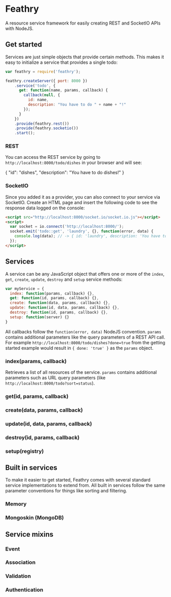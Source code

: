 # Feathry

A resource service framework for easily creating REST and SocketIO APIs with NodeJS.

## Get started

Services are just simple objects that provide certain methods. This makes it easy to initialize a
service that provides a single todo:

```js
var feathry = require('feathry');

feathry.createServer({ port: 8000 })
	.service('todo', {
	  get: function(name, params, callback) {
	    callback(null, {
	      id: name,
	      description: "You have to do " + name + "!"
	    });
	  }
	})
	.provide(feathry.rest())
	.provide(feathry.socketio())
	.start();
```

### REST

You can access the REST service by going to `http://localhost:8000/todo/dishes` in your browser
and will see:

  {
    "id": "dishes",
    "description": "You have to do dishes!"
  }

### SocketIO

Since you added it as a provider, you can also connect to your service via SocketIO.
Create an HTML page and insert the following code to see the response data logged on the console:

```html
<script src="http://localhost:8000/socket.io/socket.io.js"></script>
<script>
  var socket = io.connect('http://localhost:8000/');
  socket.emit('todo::get', 'laundry', {}, function(error, data) {
    console.log(data); // -> { id: 'laundry', description: 'You have to do laundry!' }
  });
</script>
```

## Services

A service can be any JavaScript object that offers one or more of the `index`, `get`, `create`, `update`,
`destroy` and `setup` service methods:

```js
var myService = {
  index: function(params, callback) {},
  get: function(id, params, callback) {},
  create: function(data, params, callback) {},
  update: function(id, data, params, callback) {},
  destroy: function(id, params, callback) {},
  setup: function(server) {}
}
```

All callbacks follow the `function(error, data)` NodeJS convention. `params` contains additional
parameters like the query parameters of a REST API call. For example `http://localhost:8000/todo/dishes?done=true`
from the getting started example would result in `{ done: 'true' }` as the `params` object.

### index(params, callback)

Retrieves a list of all resources of the service. `params` contains additional parameters such
as URL query parameters (like `http://localhost:8000/todo?sort=status`).

### get(id, params, callback)

### create(data, params, callback)

### update(id, data, params, callback)

### destroy(id, params, callback)

### setup(registry)

## Built in services

To make it easier to get started, Feathry comes with several standard service implementations to extend
from. All built in services follow the same parameter conventions for things like sorting and filtering.

### Memory

### Mongoskin (MongoDB)

## Service mixins

### Event

### Association

### Validation

### Authentication
